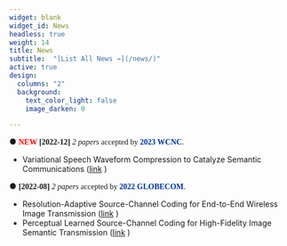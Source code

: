 ```yaml
---
widget: blank
widget_id: News
headless: true
weight: 14
title: News
subtitle:  "[List All News →](/news/)"
active: true
design:
  columns: "2"
  background:
    text_color_light: false
    image_darken: 0

---
```

● <font face=consolas> <font face=fantasy color=red class=blink>**NEW**</font> **[2022-12]** *2 papers* accepted by <font color=#003399>**2023 WCNC**</font>.</font><br/>
  - Variational Speech Waveform Compression to Catalyze Semantic Communications ([link](/publication/variational-speech-waveform-compression-to-catalyze-semantic-communications/) ) <br/>
  
● <font face=consolas> **[2022-08]** *2 papers* accepted by <font color=#003399>**2022 GLOBECOM**</font>.</font><br/>
  - Resolution-Adaptive Source-Channel Coding for End-to-End Wireless Image Transmission ([link](/publication/resolution-adaptive-source-channel-coding-for-end-to-end-wireless-image-transmission/) ) <br/>
  - Perceptual Learned Source-Channel Coding for High-Fidelity Image Semantic Transmission ([link](/publication/perceptual-learned-source-channel-coding-for-high-fidelity-image-semantic-transmission/) ) <br/>
